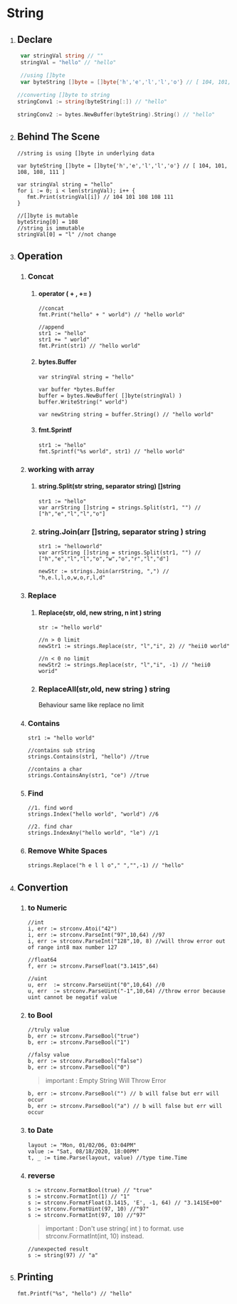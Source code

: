 # String

1. ## Declare
   ```go
    var stringVal string // ""
    stringVal = "hello" // "hello"

    //using []byte
    var byteString []byte = []byte{'h','e','l','l','o'} // [ 104, 101, 108, 108, 111 ]
    
   //converting []byte to string
   stringConv1 := string(byteString[:]) // "hello"

   stringConv2 := bytes.NewBuffer(byteString).String() // "hello"   
   ```
2. ## Behind The Scene
   ```golang
   //string is using []byte in underlying data

   var byteString []byte = []byte{'h','e','l','l','o'} // [ 104, 101, 108, 108, 111 ]

   var stringVal string = "hello"
   for i := 0; i < len(stringVal); i++ {
      fmt.Print(stringVal[i]) // 104 101 108 108 111
   }

   //[]byte is mutable 
   byteString[0] = 108 
   //string is immutable
   stringVal[0] = "l" //not change
   ```
3. ## Operation
   1. ### Concat
      1. #### operator ( + , += )
         ```golang
         //concat
         fmt.Print("hello" + " world") // "hello world"

         //append
         str1 := "hello"
         str1 += " world"
         fmt.Print(str1) // "hello world"
         ``` 
      2. #### bytes.Buffer
         ```golang
         var stringVal string = "hello"
         
         var buffer *bytes.Buffer
         buffer = bytes.NewBuffer( []byte(stringVal) )
         buffer.WriteString(" world")

         var newString string = buffer.String() // "hello world"
         ``` 
      3. #### fmt.Sprintf
         ```golang
         str1 := "hello"
         fmt.Sprintf("%s world", str1) // "hello world"
         ``` 
   2. ### working with array
      1. #### string.Split(str string, separator string) []string
         ```golang
         str1 := "hello"
         var arrString []string = strings.Split(str1, "") // ["h","e","l","l","o"]
         ```  
      2. ### string.Join(arr []string, separator string ) string
         ```golang
         str1 := "helloworld"
         var arrString []string = strings.Split(str1, "") // ["h","e","l","l","o","w","o","r","l","d"]

         newStr := strings.Join(arrString, ",") // "h,e.l,l,o,w,o,r,l,d"
         ``` 
   3. ### Replace
      1. #### Replace(str, old, new string, n int ) string
         ```golang
         str := "hello world"

         //n > 0 limit
         newStr1 := strings.Replace(str, "l","i", 2) // "heii0 world"

         //n < 0 no limit
         newStr2 := strings.Replace(str, "l","i", -1) // "heii0 worid"
         ``` 
      2. ### ReplaceAll(str,old, new string ) string
         Behaviour same like replace no limit  
   4. ### Contains
      ```golang
      str1 := "hello world"

      //contains sub string
      strings.Contains(str1, "hello") //true

      //contains a char
      strings.ContainsAny(str1, "ce") //true
      ```
   5. ### Find
      ```golang
      //1. find word
      strings.Index("hello world", "world") //6

      //2. find char
      strings.IndexAny("hello world", "le") //1
      ``` 
   6. ### Remove White Spaces
      ```golang
      strings.Replace("h e l l o"," ","",-1) // "hello"
      ``` 
   
4. ## Convertion
   1. ### to Numeric
      ```golang
      //int
      i, err := strconv.Atoi("42")
      i, err := strconv.ParseInt("97",10,64) //97
      i, err := strconv.ParseInt("128",10, 8) //will throw error out of range int8 max number 127

      //float64
      f, err := strconv.ParseFloat("3.1415",64)
      
      //uint
      u, err  := strconv.ParseUint("0",10,64) //0
      u, err  := strconv.ParseUint("-1",10,64) //throw error because uint cannot be negatif value
      ``` 
   2. ### to Bool
      ```golang
      //truly value
      b, err := strconv.ParseBool("true")
      b, err := strconv.ParseBool("1")

      //falsy value
      b, err := strconv.ParseBool("false")
      b, err := strconv.ParseBool("0")
      ``` 
      > important : Empty String Will Throw Error 
      ```golang
      b, err := strconv.ParseBool("") // b will false but err will occur
      b, err := strconv.ParseBool("a") // b will false but err will occur
      ```
   3. ### to Date
      ```golang
      layout := "Mon, 01/02/06, 03:04PM"
      value := "Sat, 08/18/2020, 18:00PM"
      t, _ := time.Parse(layout, value) //type time.Time
      ``` 
   4. ### reverse
      ```golang
      s := strconv.FormatBool(true) // "true"
      s := strconv.FormatInt(1) // "1"
      s := strconv.FormatFloat(3.1415, 'E', -1, 64) // "3.1415E+00"
      s := strconv.FormatUint(97, 10) //"97"
      s := strconv.FormatInt(97, 10) //"97"
      ``` 
      > important : Don't use string( int ) to format. use strconv.FormatInt(int, 10) instead.
      ```golang
      //unexpected result
      s := string(97) // "a"
      ```
5. ## Printing
   ```golang
   fmt.Printf("%s", "hello") // "hello"
   ```